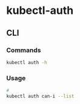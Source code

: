 # kubectl-auth

## CLI

### Commands

```sh
kubectl auth -h
```

### Usage

```sh
#
kubectl auth can-i --list
```

<!-- #
kubectl auth can-i list deployment --as=tiller
kubectl auth can-i list deployment --as=staging:tiller

kubectl -n monitoring auth can-i --list --as=system:serviceaccount:monitoring:prom-stack-grafana

alias k=kubectl
k create ns dev
k create role devr --resource=pods --verb=get -n=dev
k create rolebinding devrb --role=devr --user=system:serviceaccount:dev:default -n=dev # wrong syntax
k auth can-i get pods -n=dev --as=system:serviceaccount:dev:default  # right syntax
# yes


k create rolebinding devrb1 --role=devr --user=system:serviceaccount:dev:default -n=dev --dry-run=client -o yaml | grep subjects -A 4
# subjects:
# - apiGroup: rbac.authorization.k8s.io
#   kind: User
#   name: system:serviceaccount:dev:default

k create rolebinding devrb2 --role=devr --serviceaccount=dev:default -n=dev --dry-run=client -o yaml | grep subjects -A 4
# subjects:
# - kind: ServiceAccount
#   name: default
#   namespace: dev -->
